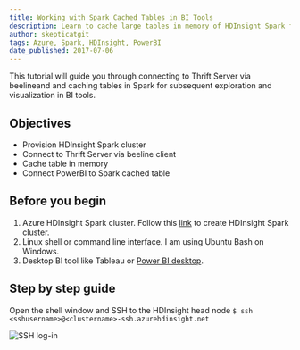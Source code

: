 ```yaml
---
title: Working with Spark Cached Tables in BI Tools
description: Learn to cache large tables in memory of HDInsight Spark for fast data exploration and visualization in PowerBI.
author: skepticatgit
tags: Azure, Spark, HDInsight, PowerBI
date_published: 2017-07-06
---
```

This tutorial will guide you through connecting to Thrift Server via beelineand
and caching tables in Spark for subsequent exploration 
and visualization in BI tools.

## Objectives
- Provision HDInsight Spark cluster
- Connect to Thrift Server via beeline client
- Cache table in memory
- Connect PowerBI to Spark cached table 

## Before you begin

1. Azure HDInsight Spark cluster. Follow this [link](https://docs.microsoft.com/en-us/azure/hdinsight/hdinsight-apache-spark-jupyter-spark-sql) to create HDInsight Spark cluster.
2. Linux shell or command line interface. I am using Ubuntu Bash on Windows.
3. Desktop BI tool like Tableau or [Power BI desktop](https://powerbi.microsoft.com/en-us/downloads/).

## Step by step guide

Open the shell window and SSH to the HDInsight head node
`$ ssh <sshusername>@<clustername>-ssh.azurehdinsight.net`

![SSH log-in](https://github.com/skepticatgit/tutorials/blob/master/sparktblcache/images/Img1.jpg?raw=true "SSH log-in")

